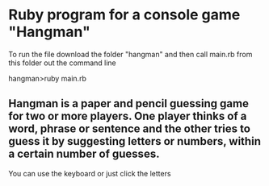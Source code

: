 # Ruby program for a console game "Hangman"

To run the file download the folder "hangman" and then call main.rb from this folder out the command line

hangman>ruby main.rb

## Hangman is a paper and pencil guessing game for two or more players. One player thinks of a word, phrase or sentence and the other tries to guess it by suggesting letters or numbers, within a certain number of guesses.

You can use the keyboard or just click the letters
